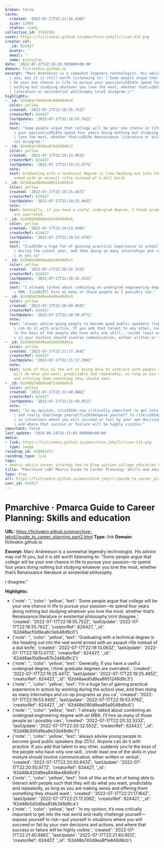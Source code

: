 ```yaml
---
broken: false
cache:
  created: '2022-07-17T22:23:16.430Z'
  size: 12005
  status: ready
collection_id: 17452361
cover: https://fictivekin.github.io/pmarchive-jekyll//icon-512.png
creator_ref:
  _id: 624427
  avatar: ''
  email: ''
  name: pitosalas
date: '2022-07-17T22:16:28.905000+00:00'
domain: fictivekin.github.io
excerpt: "Marc Andreeson is a somewhat legendry technologist. His advice may not fit\
  \ you, but it is still worth listeneing to: \"Some people argue that college will\
  \ be your one chance in life to pursue your passion\u2014to spend four years doing\
  \ nothing but studying whatever you love the most, whether that\u2019s Renaissance\
  \ literature or existential philosophy.\n\nI disagree.\""
highlights:
- _id: 62d48acf0d9ea8c0eb48d9c0
  color: yellow
  created: '2022-07-17T22:18:55.752Z'
  creatorRef: 624427
  lastUpdate: '2022-07-17T22:18:55.762Z'
  note: ''
  text: "Some people argue that college will be your one chance in life to pursue\
    \ your passion\u2014to spend four years doing nothing but studying whatever you\
    \ love the most, whether that\u2019s Renaissance literature or existential philosophy.\n\
    \nI disagree."
- _id: 62d48ae10d9ea87b2d48d9c2
  color: yellow
  created: '2022-07-17T22:19:13.063Z'
  creatorRef: 624427
  lastUpdate: '2022-07-17T22:19:13.077Z'
  note: ''
  text: Graduating with a technical degree is like heading out into the real world
    armed with an assault rifle instead of a dull knife
- _id: 62d48aed0d9ea8651248d9c3
  color: yellow
  created: '2022-07-17T22:19:25.447Z'
  creatorRef: 624427
  lastUpdate: '2022-07-17T22:19:25.465Z'
  note: ''
  text: Generally, if you have a useful undergrad degree, I think graduate degrees
    are overrated.
- _id: 62d48b090d9ea85a9548d9c6
  color: yellow
  created: '2022-07-17T22:19:53.949Z'
  creatorRef: 624427
  lastUpdate: '2022-07-17T22:19:53.976Z'
  note: ''
  text: "I\u2019m a huge fan of gaining practical experience in school by working\
    \ during the school year, and then doing as many internships and co-op programs\
    \ as you ca"
- _id: 62d48b300d9ea8e20d48d9c7
  color: yellow
  created: '2022-07-17T22:20:32.523Z'
  creatorRef: 624427
  lastUpdate: '2022-07-17T22:20:32.553Z'
  note: ''
  text: "I already talked about combining an undergrad engineering degree with an\
    \ MBA. I\u2019ll hire as many of those people as I possibly can."
- _id: 62d48b420d9ea844be48d9c9
  color: yellow
  created: '2022-07-17T22:20:50.943Z'
  creatorRef: 624427
  lastUpdate: '2022-07-17T22:20:50.977Z'
  note: ''
  text: "always advise young people to become good public speakers (top 25%). Anyone\
    \ can do it with practice. If you add that talent to any other, suddenly you\u2019\
    re the boss of the people who have only one skill...\n\nAt least one of the skills\
    \ in your mixture should involve communication, either written or verbal."
- _id: 62d48b5d0d9ea81db348d9ca
  color: yellow
  created: '2022-07-17T22:21:17.164Z'
  creatorRef: 624427
  lastUpdate: '2022-07-17T22:21:17.206Z'
  note: ''
  text: hink of this as the art of being able to interact with people such that they
    will do what you want, predictably and repeatedly, as long as you are making sense
    and offering them something they should want.
- _id: 62d48b740d9ea8f1e848d9cb
  color: yellow
  created: '2022-07-17T22:21:40.886Z'
  creatorRef: 624427
  lastUpdate: '2022-07-17T22:21:40.951Z'
  note: ''
  text: "In my opinion, it\u2019s now critically important to get into the real world\
    \ and really challenge yourself\u2014expose yourself to risk\u2014put yourself\
    \ in situations where you will succeed or fail by your own decisions and actions,\
    \ and where that success or failure will be highly visible."
important: false
last_update: '2024-06-24T15:15:03.848000+00:00'
media:
- link: https://fictivekin.github.io/pmarchive-jekyll//icon-512.png
  type: image
raindrop_id: 418401471
raindrop_type: link
tags:
- pmarca advice career strategy how-to blog opinion college education highered
title: "Pmarchive \xB7 Pmarca Guide to Career Planning: Skills and education"
type: drop
url: https://fictivekin.github.io/pmarchive-jekyll//guide_to_career_planning_part2.html
user_id: 624427
---
```


# Pmarchive · Pmarca Guide to Career Planning: Skills and education

**URL:** https://fictivekin.github.io/pmarchive-jekyll//guide_to_career_planning_part2.html
**Type:** link
**Domain:** fictivekin.github.io

**Excerpt:** Marc Andreeson is a somewhat legendry technologist. His advice may not fit you, but it is still worth listeneing to: "Some people argue that college will be your one chance in life to pursue your passion—to spend four years doing nothing but studying whatever you love the most, whether that’s Renaissance literature or existential philosophy.

I disagree."

**Highlights:**
- {'note': '', 'color': 'yellow', 'text': 'Some people argue that college will be your one chance in life to pursue your passion—to spend four years doing nothing but studying whatever you love the most, whether that’s Renaissance literature or existential philosophy.\n\nI disagree.', 'created': '2022-07-17T22:18:55.752Z', 'lastUpdate': '2022-07-17T22:18:55.762Z', 'creatorRef': 624427, '_id': '62d48acf0d9ea8c0eb48d9c0'}
- {'note': '', 'color': 'yellow', 'text': 'Graduating with a technical degree is like heading out into the real world armed with an assault rifle instead of a dull knife', 'created': '2022-07-17T22:19:13.063Z', 'lastUpdate': '2022-07-17T22:19:13.077Z', 'creatorRef': 624427, '_id': '62d48ae10d9ea87b2d48d9c2'}
- {'note': '', 'color': 'yellow', 'text': 'Generally, if you have a useful undergrad degree, I think graduate degrees are overrated.', 'created': '2022-07-17T22:19:25.447Z', 'lastUpdate': '2022-07-17T22:19:25.465Z', 'creatorRef': 624427, '_id': '62d48aed0d9ea8651248d9c3'}
- {'note': '', 'color': 'yellow', 'text': 'I’m a huge fan of gaining practical experience in school by working during the school year, and then doing as many internships and co-op programs as you ca', 'created': '2022-07-17T22:19:53.949Z', 'lastUpdate': '2022-07-17T22:19:53.976Z', 'creatorRef': 624427, '_id': '62d48b090d9ea85a9548d9c6'}
- {'note': '', 'color': 'yellow', 'text': 'I already talked about combining an undergrad engineering degree with an MBA. I’ll hire as many of those people as I possibly can.', 'created': '2022-07-17T22:20:32.523Z', 'lastUpdate': '2022-07-17T22:20:32.553Z', 'creatorRef': 624427, '_id': '62d48b300d9ea8e20d48d9c7'}
- {'note': '', 'color': 'yellow', 'text': 'always advise young people to become good public speakers (top 25%). Anyone can do it with practice. If you add that talent to any other, suddenly you’re the boss of the people who have only one skill...\n\nAt least one of the skills in your mixture should involve communication, either written or verbal.', 'created': '2022-07-17T22:20:50.943Z', 'lastUpdate': '2022-07-17T22:20:50.977Z', 'creatorRef': 624427, '_id': '62d48b420d9ea844be48d9c9'}
- {'note': '', 'color': 'yellow', 'text': 'hink of this as the art of being able to interact with people such that they will do what you want, predictably and repeatedly, as long as you are making sense and offering them something they should want.', 'created': '2022-07-17T22:21:17.164Z', 'lastUpdate': '2022-07-17T22:21:17.206Z', 'creatorRef': 624427, '_id': '62d48b5d0d9ea81db348d9ca'}
- {'note': '', 'color': 'yellow', 'text': 'In my opinion, it’s now critically important to get into the real world and really challenge yourself—expose yourself to risk—put yourself in situations where you will succeed or fail by your own decisions and actions, and where that success or failure will be highly visible.', 'created': '2022-07-17T22:21:40.886Z', 'lastUpdate': '2022-07-17T22:21:40.951Z', 'creatorRef': 624427, '_id': '62d48b740d9ea8f1e848d9cb'}
